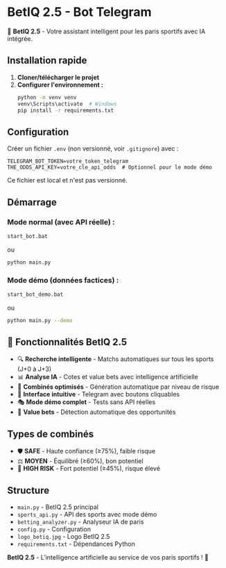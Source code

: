 # BetIQ 2.5 - Bot Telegram

🎯 **BetIQ 2.5** - Votre assistant intelligent pour les paris sportifs avec IA intégrée.

## Installation rapide

1. **Cloner/télécharger le projet**
2. **Configurer l'environnement :**
   ```bash
   python -m venv venv
   venv\Scripts\activate  # Windows
   pip install -r requirements.txt
   ```

## Configuration

Créer un fichier `.env` (non versionné, voir `.gitignore`) avec :
```
TELEGRAM_BOT_TOKEN=votre_token_telegram
THE_ODDS_API_KEY=votre_cle_api_odds  # Optionnel pour le mode démo
```

Ce fichier est local et n'est pas versionné.

## Démarrage

### Mode normal (avec API réelle) :
```bash
start_bot.bat
```
ou
```bash
python main.py
```

### Mode démo (données factices) :
```bash
start_bot_demo.bat
```
ou
```bash
python main.py --demo
```

## 🚀 Fonctionnalités BetIQ 2.5

- 🔍 **Recherche intelligente** - Matchs automatiques sur tous les sports (J+0 à J+3)
- 📊 **Analyse IA** - Cotes et value bets avec intelligence artificielle
- 🎲 **Combinés optimisés** - Génération automatique par niveau de risque
- 💬 **Interface intuitive** - Telegram avec boutons cliquables
- 🎭 **Mode démo complet** - Tests sans API réelles
- 💎 **Value bets** - Détection automatique des opportunités

## Types de combinés

- 🛡️ **SAFE** - Haute confiance (≥75%), faible risque
- ⚖️ **MOYEN** - Équilibré (≥60%), bon potentiel
- 🚀 **HIGH RISK** - Fort potentiel (≥45%), risque élevé

## Structure

- `main.py` - BetIQ 2.5 principal
- `sports_api.py` - API des sports avec mode démo
- `betting_analyzer.py` - Analyseur IA de paris
- `config.py` - Configuration
- `logo_betiq.jpg` - Logo BetIQ 2.5
- `requirements.txt` - Dépendances Python

**BetIQ 2.5** - L'intelligence artificielle au service de vos paris sportifs ! 🤖
